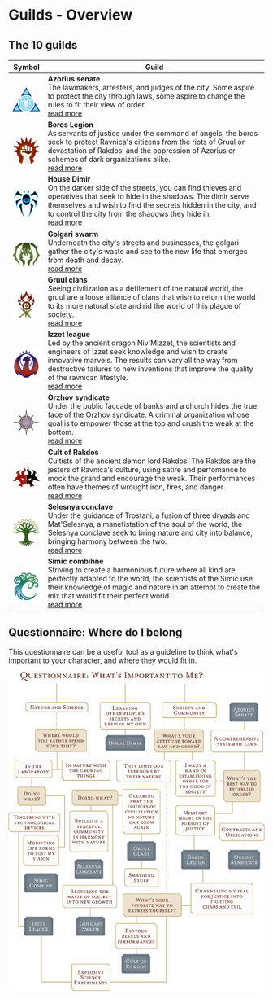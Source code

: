 # Guilds - Overview

## The 10 guilds

| Symbol             | Guild
| ------------------ | -
| <br>![imgAzorius]  | **Azorius senate**  <br> The lawmakers, arresters, and judges of the city. Some aspire to protect the city through laws, some aspire to change the rules to fit their view of order. <br> [read more][azorius]
| <br>![imgBoros]    | **Boros Legion**  <br> As servants of justice under the command of angels, the boros seek to protect Ravnica's citizens from the riots of Gruul or devastation of Rakdos, and the oppression of Azorius or schemes of dark organizations alike. <br> [read more][boros]
| <br>![imgDimir]    | **House Dimir**  <br> On the darker side of the streets, you can find thieves and operatives that seek to hide in the shadows. The dimir serve themselves and wish to find the secrets hidden in the city, and to control the city from the shadows they hide in. <br> [read more][dimir]
| <br>![imgGolgari]  | **Golgari swarm**  <br> Underneath the city's streets and businesses, the golgari gather the city's waste and see to the new life that emerges from death and decay. <br>[read more][golgari]
| <br>![imgGruul]    | **Gruul clans**  <br> Seeing civilization as a defilement of the natural world, the gruul are a loose alliance of clans that wish to return the world to its more natural state and rid the world of this plague of society. <br>[read more][gruul]
| <br>![imgIzzet]    | **Izzet league**  <br> Led by the ancient dragon Niv'Mizzet, the scientists and engineers of Izzet seek knowledge and wish to create innovative marvels. The results can vary all the way from destructive failures to new inventions that improve the quality of the ravnican lifestyle. <br> [read more][izzet]
| <br>![imgOrzhov]   | **Orzhov syndicate**  <br> Under the public faccade of banks and a church hides the true face of the Orzhov syndicate. A criminal organization whose goal is to empower those at the top and crush the weak at the bottom.  <br>[read more][orzhov]
| <br>![imgRakdos]   | **Cult of Rakdos**  <br> Cultists of the ancient demon lord Rakdos. The Rakdos are the jesters of Ravnica's culture, using satire and perfomance to mock the grand and encourage the weak. Their performances often have themes of wrought iron, fires, and danger. <br>[read more][rakdos]
| <br>![imgSelesnya] | **Selesnya conclave**  <br> Under the guidance of Trostani, a fusion of three dryads and Mat'Selesnya, a manefistation of the soul of the world, the Selesnya conclave seek to bring nature and city into balance, bringing harmony between the two. <br>[read more][selesnya]
| <br>![imgSimic]    | **Simic combibne**  <br> Striving to create a harmonious future where all kind are perfectly adapted to the world, the scientists of the Simic use their knowledge of magic and nature in an attempt to create the mix that would fit their perfect world. <br>[read more][simic]

## Questionnaire: Where do I belong

This questionnaire can be a useful tool as a guideline to think what's
important to your character, and where they would fit in.

![Questionnaire][imgChart]

[azorius]: <./azorius>
[boros]: <./boros>
[dimir]: <./dimir>
[golgari]: <./golgari>
[gruul]: <./gruul>
[izzet]: <./izzet>
[orzhov]: <./orzhov>
[rakdos]: <./rakdos>
[selesnya]: <./selesnya>
[simic]: <./simic>

[imgAzorius]: ../resources/images/azorius/icon.png
[imgBoros]: ../resources/images/boros/icon.png
[imgDimir]: ../resources/images/dimir/icon.png
[imgGolgari]: ../resources/images/golgari/icon.png
[imgGruul]: ../resources/images/gruul/icon.png
[imgIzzet]: ../resources/images/izzet/icon.png
[imgOrzhov]: ../resources/images/orzhov/icon.png
[imgRakdos]: ../resources/images/rakdos/icon.png
[imgSelesnya]: ../resources/images/selesnya/icon.png
[imgSimic]: ../resources/images/simic/icon.png
[imgChart]: <../resources/images/characterQuestionnaire.png>
